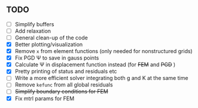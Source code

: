 ## TODO

- [ ] Simplify buffers
- [ ] Add relaxation
- [ ] General clean-up of the code
- [x] Better plotting/visualization
- [x] Remove `x` from element functions (only needed for nonstructured grids)
- [x] Fix PGD Ψ to save in gauss points
- [x] Calculate Ψ in displacement function instead (for ~~FEM~~ and ~~PGD~~ )
- [x] Pretty printing of status and residuals etc
- [ ] Write a more efficient solver integrating both g and K at the same time
- [ ] Remove `kefunc` from all global residuals
- [ ] ~~Simplify boundary conditions for FEM~~
- [x] Fix mtrl params for FEM
